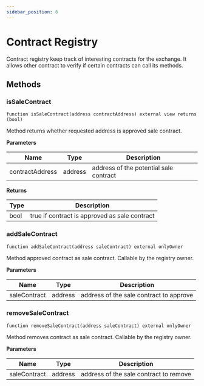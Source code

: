 ```yaml
---
sidebar_position: 6
---
```


# Contract Registry
Contract registry keep track of interesting contracts for the exchange. It allows other contract to verify if certain contracts can call its methods.

## Methods

### isSaleContract

```
function isSaleContract(address contractAddress) external view returns (bool)
```
Method returns whether requested address is approved sale contract.

**Parameters**

| Name        | Type          |Description  |
| ----------- | ----------- | ----------- |
| contractAddress | address | address of the potential sale contract       |

**Returns**

| Type          |Description  |
| ----------- | ----------- |
| bool | true if contract is approved as sale contract         |


### addSaleContract

```
function addSaleContract(address saleContract) external onlyOwner
```
Method approved contract as sale contract. Callable by the registry owner.

**Parameters**

| Name        | Type          |Description  |
| ----------- | ----------- | ----------- |
| saleContract | address | address of the sale contract to approve       |


### removeSaleContract

```
function removeSaleContract(address saleContract) external onlyOwner
```
Method removes contract as sale contract. Callable by the registry owner.

**Parameters**

| Name        | Type          |Description  |
| ----------- | ----------- | ----------- |
| saleContract | address | address of the sale contract to remove     |
